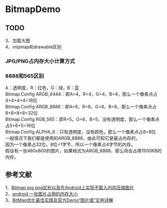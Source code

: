 # BitmapDemo

## TODO  
3、加载大图   
4、mipmap和drawable区别

### JPG/PNG占内存大小计算方式

### 8888和565区别
A：透明度，R：红色，G：绿，B：蓝   
Bitmap.Config ARGB_4444：即A=4，R=4，G=4，B=4，那么一个像素点占4+4+4+4=16位   
Bitmap.Config ARGB_8888：即A=8，R=8，G=8，B=8，那么一个像素点占8+8+8+8=32位    
Bitmap.Config RGB_565：即R=5，G=6，B=5，没有透明度，那么一个像素点占5+6+5=16位   
Bitmap.Config ALPHA_8：只有透明度，没有颜色，那么一个像素点占8=8位     
一般情况下我们都是使用的ARGB_8888，由此可知它是最占内存的，    
因为一个像素占32位，8位=1字节，所以一个像素占4字节的内存。   
假设有一张480x800的图片，如果格式为ARGB_8888，那么将会占用1500KB的内存。   

## 参考文献
1、[Bitmap,jpg,png区别以及在Android上实现不载入内存压缩图片](https://blog.csdn.net/zaizai2154365/article/details/70740623)    
2、[android 一张图片占用的内存大小 ](http://blog.sina.com.cn/s/blog_96a1468901016hcw.html)    
3、[BitMap优化最佳实践及官方Demo“图片墙”实例详解](https://blog.csdn.net/brillianteagle/article/details/50597201)    


